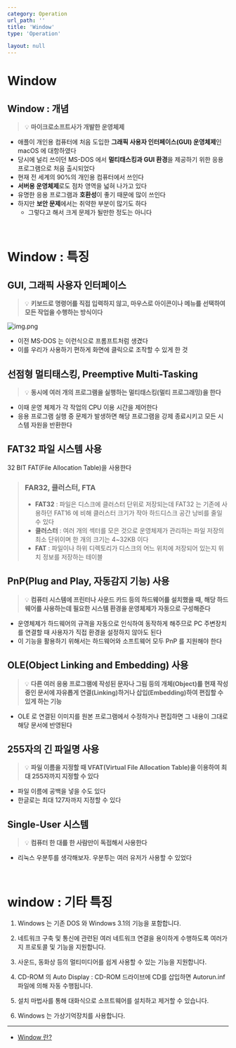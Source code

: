 ```yaml
---
category: Operation
url_path: ''
title: 'Window'
type: 'Operation'

layout: null
---
```


# Window

## Window : 개념

> 💡 **마이크로소프트사가 개발한 운영체제**

* 애플이 개인용 컴퓨터에 처음 도입한 **그래픽 사용자 인터페이스(GUI) 운영체제**인 macOS 에 대항하였다
* 당시에 널리 쓰이던 MS-DOS 에서 **멀티태스킹과 GUI 환경**을 제공하기 위한 응용 프로그램으로 처음 출시되었다
* 현재 전 세계의 90%의 개인용 컴퓨터에서 쓰인다
* **서버용 운영체제**로도 점차 영역을 넓혀 나가고 있다
* 유명한 응용 프로그램과 **호환성**이 좋기 때문에 많이 쓰인다
* 하지만 **보안 문제**에서는 취약한 부분이 많기도 하다
    * 그렇다고 해서 크게 문제가 될만한 정도는 아니다

<br>

# Window : 특징

## GUI, 그래픽 사용자 인터페이스

> 💡 **키보드로 명령어를 직접 입력하지 않고, 마우스로 아이콘이나 메뉴를 선택하여 모든 작업을 수행하는 방식이다**

![img.png](../🔲%20Image%20🔲/Operation%20System/Window-MS-DOS.png)

* 이전 MS-DOS 는 이런식으로 프롬프트처럼 생겼다
* 이를 우리가 사용하기 편하게 화면에 클릭으로 조작할 수 있게 한 것

## 선점형 멀티태스킹, Preemptive Multi-Tasking

> 💡 **동시에 여러 개의 프로그램을 실행하는 멀티태스킹(멀티 프로그래밍)을 한다**

* 이때 운영 체제가 각 작업의 CPU 이용 시간을 제어한다
* 응용 프로그램 실행 중 문제가 발생하면 해당 프로그램을 강제 종료시키고 모든 시스템 자원을 반환한다

## FAT32 파일 시스템 사용

32 BIT FAT(File Allocation Table)을 사용한다

> ### FAR32, 클러스터, FTA
> * **FAT32** : 파일은 디스크에 클러스터 단위로 저장되는데 FAT32 는 기존에 사용하던 FAT16 에 비해 클러스터 크기가 작아 하드디스크 공간 낭비를 줄일 수 있다
> * **클러스터** : 여러 개의 섹터를 모은 것으로 운영체제가 관리하는 파일 저장의 최소 단위이며 한 개의 크기는 4~32KB 이다
> * **FAT** : 파일이나 하위 디렉토리가 디스크의 어느 위치에 저장되어 있는지 위치 정보를 저장하는 테이블

## PnP(Plug and Play, 자동감지 기능) 사용

> 💡 **컴퓨터 시스템에 프린터나 사운드 카드 등의 하드웨어를 설치했을 때, 해당 하드웨어를 사용하는데 필요한 시스템 환경을 운영체제가 자동으로 구성해준다**

* 운영체제가 하드웨어의 규격을 자동으로 인식하여 동작하게 해주므로 PC 주변장치를 연결할 때 사용자가 직접 환경을 설정하지 않아도 된다
* 이 기능을 활용하기 위해서는 하드웨어와 소프트웨어 모두 PnP 를 지원해야 한다

## OLE(Object Linking and Embedding) 사용

> 💡 **다른 여러 응용 프로그램에 작성된 문자나 그림 등의 개체(Object)를 현재 작성중인 문서에 자유롭게 연결(Linking)하거나 삽입(Embedding)하여 편집할 수 있게 하는 기능**

* OLE 로 연결된 이미지를 원본 프로그램에서 수정하거나 편집하면 그 내용이 그대로 해당 문서에 반영된다

## 255자의 긴 파일명 사용

> 💡 **파일 이름을 지정할 때 VFAT(Virtual File Allocation Table)을 이용하여 최대 255자까지 지정할 수 있다**

* 파일 이름에 공백을 넣을 수도 있다
* 한글로는 최대 127자까지 지정할 수 있다

## Single-User 시스템

> 💡 **컴퓨터 한 대를 한 사람만이 독접해서 사용한다**

* 리눅스 우분투를 생각해보자. 우분투는 여러 유저가 사용할 수 있었다

<br>

# window : 기타 특징

1. Windows 는 기존 DOS 와 Windows 3.1의 기능을 포함합니다.

2. 네트워크 구축 및 통신에 관련된 여러 네트워크 연결을 용이하게 수행하도록 여러가지 프로토콜 및 기능을 지원합니다.

3. 사운드, 동화상 등의 멀티미디어를 쉽게 사용할 수 있는 기능을 지원합니다.

4. CD-ROM 의 Auto Display : CD-ROM 드라이브에 CD를 삽입하면 Autorun.inf 파일에 의해 자동 수행됩니다.

5. 설치 마법사를 통해 대화식으로 소프트웨어를 설치하고 제거할 수 있습니다.

6. Windows 는 가상기억장치를 사용합니다.

---

* [Window 란?](https://coding-factory.tistory.com/317)